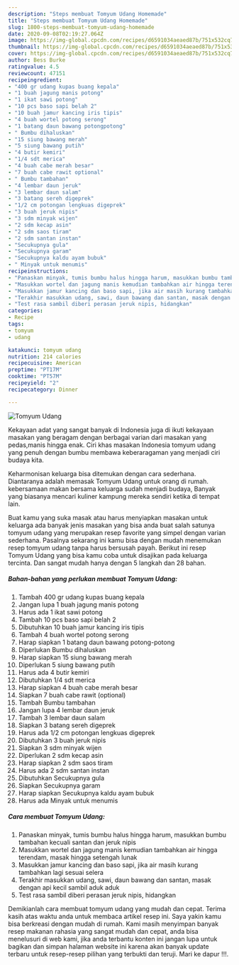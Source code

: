 ```yaml
---
description: "Steps membuat Tomyum Udang Homemade"
title: "Steps membuat Tomyum Udang Homemade"
slug: 1800-steps-membuat-tomyum-udang-homemade
date: 2020-09-08T02:19:27.064Z
image: https://img-global.cpcdn.com/recipes/d6591034aeaed87b/751x532cq70/tomyum-udang-foto-resep-utama.jpg
thumbnail: https://img-global.cpcdn.com/recipes/d6591034aeaed87b/751x532cq70/tomyum-udang-foto-resep-utama.jpg
cover: https://img-global.cpcdn.com/recipes/d6591034aeaed87b/751x532cq70/tomyum-udang-foto-resep-utama.jpg
author: Bess Burke
ratingvalue: 4.5
reviewcount: 47151
recipeingredient:
- "400 gr udang kupas buang kepala"
- "1 buah jagung manis potong"
- "1 ikat sawi potong"
- "10 pcs baso sapi belah 2"
- "10 buah jamur kancing iris tipis"
- "4 buah wortel potong serong"
- "1 batang daun bawang potongpotong"
- " Bumbu dihaluskan"
- "15 siung bawang merah"
- "5 siung bawang putih"
- "4 butir kemiri"
- "1/4 sdt merica"
- "4 buah cabe merah besar"
- "7 buah cabe rawit optional"
- " Bumbu tambahan"
- "4 lembar daun jeruk"
- "3 lembar daun salam"
- "3 batang sereh digeprek"
- "1/2 cm potongan lengkuas digeprek"
- "3 buah jeruk nipis"
- "3 sdm minyak wijen"
- "2 sdm kecap asin"
- "2 sdm saos tiram"
- "2 sdm santan instan"
- "Secukupnya gula"
- "Secukupnya garam"
- "Secukupnya kaldu ayam bubuk"
- " Minyak untuk menumis"
recipeinstructions:
- "Panaskan minyak, tumis bumbu halus hingga harum, masukkan bumbu tambahan kecuali santan dan jeruk nipis"
- "Masukkan wortel dan jagung manis kemudian tambahkan air hingga terendam, masak hingga setengah lunak"
- "Masukkan jamur kancing dan baso sapi, jika air masih kurang tambahkan lagi sesuai selera"
- "Terakhir masukkan udang, sawi, daun bawang dan santan, masak dengan api kecil sambil aduk aduk"
- "Test rasa sambil diberi perasan jeruk nipis, hidangkan"
categories:
- Recipe
tags:
- tomyum
- udang

katakunci: tomyum udang 
nutrition: 214 calories
recipecuisine: American
preptime: "PT17M"
cooktime: "PT57M"
recipeyield: "2"
recipecategory: Dinner

---
```



![Tomyum Udang](https://img-global.cpcdn.com/recipes/d6591034aeaed87b/751x532cq70/tomyum-udang-foto-resep-utama.jpg)

Kekayaan adat yang sangat banyak di Indonesia juga di ikuti kekayaan masakan yang beragam dengan berbagai varian dari masakan yang pedas,manis hingga enak. Ciri khas masakan Indonesia tomyum udang yang penuh dengan bumbu membawa keberaragaman yang menjadi ciri budaya kita.




Keharmonisan keluarga bisa ditemukan dengan cara sederhana. Diantaranya adalah memasak Tomyum Udang untuk orang di rumah. kebersamaan makan bersama keluarga sudah menjadi budaya, Banyak yang biasanya mencari kuliner kampung mereka sendiri ketika di tempat lain.

Buat kamu yang suka masak atau harus menyiapkan masakan untuk keluarga ada banyak jenis masakan yang bisa anda buat salah satunya tomyum udang yang merupakan resep favorite yang simpel dengan varian sederhana. Pasalnya sekarang ini kamu bisa dengan mudah menemukan resep tomyum udang tanpa harus bersusah payah.
Berikut ini resep Tomyum Udang yang bisa kamu coba untuk disajikan pada keluarga tercinta. Dan sangat mudah hanya dengan 5 langkah dan 28 bahan.


<!--inarticleads1-->

##### Bahan-bahan yang perlukan membuat Tomyum Udang:

1. Tambah 400 gr udang kupas buang kepala
1. Jangan lupa 1 buah jagung manis potong
1. Harus ada 1 ikat sawi potong
1. Tambah 10 pcs baso sapi belah 2
1. Dibutuhkan 10 buah jamur kancing iris tipis
1. Tambah 4 buah wortel potong serong
1. Harap siapkan 1 batang daun bawang potong-potong
1. Diperlukan  Bumbu dihaluskan
1. Harap siapkan 15 siung bawang merah
1. Diperlukan 5 siung bawang putih
1. Harus ada 4 butir kemiri
1. Dibutuhkan 1/4 sdt merica
1. Harap siapkan 4 buah cabe merah besar
1. Siapkan 7 buah cabe rawit (optional)
1. Tambah  Bumbu tambahan
1. Jangan lupa 4 lembar daun jeruk
1. Tambah 3 lembar daun salam
1. Siapkan 3 batang sereh digeprek
1. Harus ada 1/2 cm potongan lengkuas digeprek
1. Dibutuhkan 3 buah jeruk nipis
1. Siapkan 3 sdm minyak wijen
1. Diperlukan 2 sdm kecap asin
1. Harap siapkan 2 sdm saos tiram
1. Harus ada 2 sdm santan instan
1. Dibutuhkan Secukupnya gula
1. Siapkan Secukupnya garam
1. Harap siapkan Secukupnya kaldu ayam bubuk
1. Harus ada  Minyak untuk menumis




<!--inarticleads2-->

##### Cara membuat  Tomyum Udang:

1. Panaskan minyak, tumis bumbu halus hingga harum, masukkan bumbu tambahan kecuali santan dan jeruk nipis
1. Masukkan wortel dan jagung manis kemudian tambahkan air hingga terendam, masak hingga setengah lunak
1. Masukkan jamur kancing dan baso sapi, jika air masih kurang tambahkan lagi sesuai selera
1. Terakhir masukkan udang, sawi, daun bawang dan santan, masak dengan api kecil sambil aduk aduk
1. Test rasa sambil diberi perasan jeruk nipis, hidangkan




Demikianlah cara membuat tomyum udang yang mudah dan cepat. Terima kasih atas waktu anda untuk membaca artikel resep ini. Saya yakin kamu bisa berkreasi dengan mudah di rumah. Kami masih menyimpan banyak resep makanan rahasia yang sangat mudah dan cepat, anda bisa menelusuri di web kami, jika anda terbantu konten ini jangan lupa untuk bagikan dan simpan halaman website ini karena akan banyak update terbaru untuk resep-resep pilihan yang terbukti dan teruji. Mari ke dapur !!!. 
